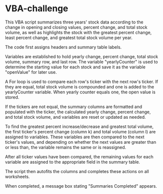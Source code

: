 # VBA-challenge

This VBA script summarizes three years' stock data according to the change in opening and closing values, percent change, and total stock volume, as well as highlights the stock with the greatest percent change, least percent change, and greatest total stock volume per year.

The code first assigns headers and summary table labels. 

Variables are established to hold yearly change, percent change, total stock volume, summary row, and last row. The variable "yearlyCounter" is used to determine the starting value for each stock and save it as the variable "openValue" for later use.

A For loop is used to compare each row's ticker with the next row's ticker. If they are equal, total stock volume is compounded and one is added to the yearlyCounter variable. When yearly counter equals one, the open value is stored. 

If the tickers are not equal, the summary columns are formatted and populated with the ticker, the calculated yearly change, percent change, and total stock volume, and variables are reset or updated as needed. 

To find the greatest percent increase/decrease and greatest total volume, the first ticker's percent change (column k) and total volume (column l) are assigned to variables. These variables are then compared to the next ticker's values, and depending on whether the next values are greater than or less than, the variable remains the same or is reassigned.

After all ticker values have been compared, the remaining values for each variable are assigned to the appropriate field in the summary table.

The script then autofits the columns and completes these actions on all worksheets. 

When completed, a message box stating "Summaries Completed" appears.